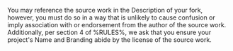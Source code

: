You may reference the source work in the Description of your fork, however, you must do so in a way that is unlikely to cause confusion or imply association with or endorsement from the author of the source work.  
Additionally, per section 4 of %RULES%, we ask that you ensure your project's Name and Branding abide by the license of the source work.  

